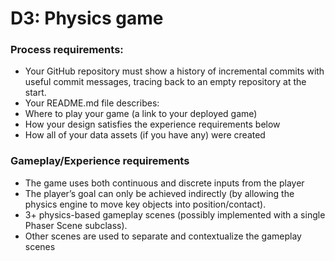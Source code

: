 # D3: Physics game


### Process requirements:
 - Your GitHub repository must show a history of incremental commits with useful commit messages, tracing back to an empty repository at the start.
 - Your README.md file describes:
 - Where to play your game (a link to your deployed game)
 - How your design satisfies the experience requirements below
 - How all of your data assets (if you have any) were created

### Gameplay/Experience requirements
 - The game uses both continuous and discrete inputs from the player
 - The player’s goal can only be achieved indirectly (by allowing the physics engine to move key objects into position/contact).
 - 3+ physics-based gameplay scenes (possibly implemented with a single Phaser Scene subclass).
 - Other scenes are used to separate and contextualize the gameplay scenes
